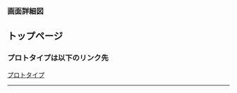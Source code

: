 ### 画面詳細図
## トップページ
### プロトタイプは以下のリンク先
[プロトタイプ](https://www.figma.com/file/v3HzYTjM06zXu9j2qiYaxw/Untitled?node-id=0%3A1)
*****
